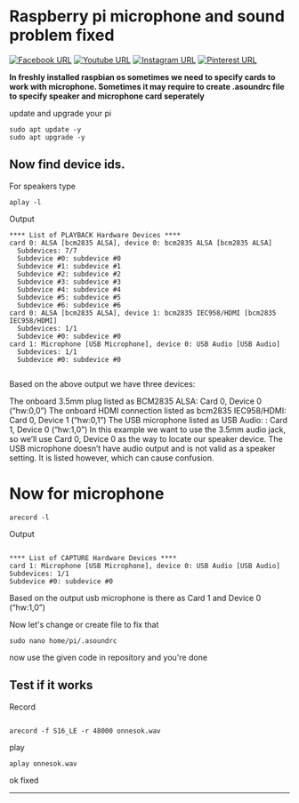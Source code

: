 # Raspberry pi microphone and sound problem fixed
</body>
</html>


[![Facebook URL](https://img.shields.io/static/v1?color=red&label=Facebook&logo=Facebook&logoColor=white&style=for-the-badge&message=Connect)](https://facebook.com/Onnesok.94)
[![Youtube URL](https://img.shields.io/static/v1?color=red&label=Youtube&logo=Youtube&logoColor=white&style=for-the-badge&message=subscribe)](https://www.youtube.com/Onnesok)
[![Instagram URL](https://img.shields.io/static/v1?color=red&label=Instagram&logo=Instagram&logoColor=white&style=for-the-badge&message=follow)](https://www.instagram.com/Onnesok/)
[![Pinterest URL](https://img.shields.io/static/v1?color=red&label=Pinterest&logo=pinterest&logoColor=white&style=for-the-badge&message=Follow)](https://www.pinterest.com/ratulhasan94/)

**In freshly installed raspbian os sometimes we need to specify cards to work with microphone. Sometimes it may require to create .asoundrc file to specify speaker and microphone card seperately**

<p>update and upgrade your pi</p>

```
sudo apt update -y
sudo apt upgrade -y
```

## Now find device ids. 
<p> For speakers type </p>

```
aplay -l 

```
<p> Output </p>

```
**** List of PLAYBACK Hardware Devices ****
card 0: ALSA [bcm2835 ALSA], device 0: bcm2835 ALSA [bcm2835 ALSA]
  Subdevices: 7/7
  Subdevice #0: subdevice #0
  Subdevice #1: subdevice #1
  Subdevice #2: subdevice #2
  Subdevice #3: subdevice #3
  Subdevice #4: subdevice #4
  Subdevice #5: subdevice #5
  Subdevice #6: subdevice #6
card 0: ALSA [bcm2835 ALSA], device 1: bcm2835 IEC958/HDMI [bcm2835 IEC958/HDMI]
  Subdevices: 1/1
  Subdevice #0: subdevice #0
card 1: Microphone [USB Microphone], device 0: USB Audio [USB Audio]
  Subdevices: 1/1
  Subdevice #0: subdevice #0
  
  ```
  <p> 
  Based on the above output we have three devices:

The onboard 3.5mm plug listed as BCM2835 ALSA: Card 0, Device 0 (“hw:0,0”)
The onboard HDMI connection listed as bcm2835 IEC958/HDMI: Card 0, Device 1 (“hw:0,1”)
The USB microphone listed as USB Audio: : Card 1, Device 0 (“hw:1,0”)
In this example we want to use the 3.5mm audio jack, so we’ll use Card 0, Device 0 as the way to locate our speaker device. The USB microphone doesn’t have audio output and is not valid as a speaker setting. It is listed however, which can cause confusion.
  </p>
  
  # Now for microphone
  
  ```
  arecord -l
  
  ```
  
  <p> Output </p>
  
  ```
  
  **** List of CAPTURE Hardware Devices ****
card 1: Microphone [USB Microphone], device 0: USB Audio [USB Audio]
  Subdevices: 1/1
  Subdevice #0: subdevice #0
  
  ```
  
  <p> Based on the output usb microphone is there as Card 1 and Device 0 (“hw:1,0”) </p>
  
  <p>Now let's change or create file to fix that</p>
  
  ```
  sudo nano home/pi/.asoundrc
  
  ```
  
  
 <p>now use the given code in repository and you're done</p>
 
 
 ## Test if it works
 
 Record
 
 ```
 
 arecord -f S16_LE -r 48000 onnesok.wav
 
 ```
 play
 
 ```
 aplay onnesok.wav
 
 ```

ok fixed 

<hr/>
  